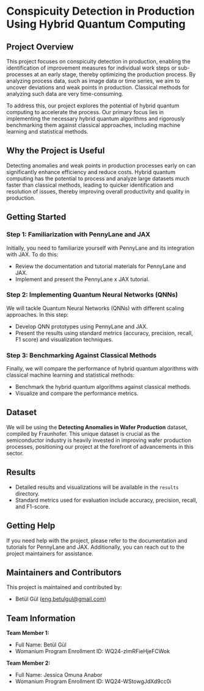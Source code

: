 # Conspicuity Detection in Production Using Hybrid Quantum Computing

## Project Overview

This project focuses on conspicuity detection in production, enabling the identification of improvement measures for individual work steps or sub-processes at an early stage, thereby optimizing the production process. By analyzing process data, such as image data or time series, we aim to uncover deviations and weak points in production. Classical methods for analyzing such data are very time-consuming.

To address this, our project explores the potential of hybrid quantum computing to accelerate the process. Our primary focus lies in implementing the necessary hybrid quantum algorithms and rigorously benchmarking them against classical approaches, including machine learning and statistical methods.

## Why the Project is Useful

Detecting anomalies and weak points in production processes early on can significantly enhance efficiency and reduce costs. Hybrid quantum computing has the potential to process and analyze large datasets much faster than classical methods, leading to quicker identification and resolution of issues, thereby improving overall productivity and quality in production.

## Getting Started

### Step 1: Familiarization with PennyLane and JAX

Initially, you need to familiarize yourself with PennyLane and its integration with JAX. To do this:

- Review the documentation and tutorial materials for PennyLane and JAX.
- Implement and present the PennyLane x JAX tutorial.

### Step 2: Implementing Quantum Neural Networks (QNNs)

We will tackle Quantum Neural Networks (QNNs) with different scaling approaches. In this step:

- Develop QNN prototypes using PennyLane and JAX.
- Present the results using standard metrics (accuracy, precision, recall, F1 score) and visualization techniques.

### Step 3: Benchmarking Against Classical Methods

Finally, we will compare the performance of hybrid quantum algorithms with classical machine learning and statistical methods:

- Benchmark the hybrid quantum algorithms against classical methods.
- Visualize and compare the performance metrics.

## Dataset

We will be using the **Detecting Anomalies in Wafer Production** dataset, compiled by Fraunhofer. This unique dataset is crucial as the semiconductor industry is heavily invested in improving wafer production processes, positioning our project at the forefront of advancements in this sector.

## Results

- Detailed results and visualizations will be available in the `results` directory.
- Standard metrics used for evaluation include accuracy, precision, recall, and F1-score.

## Getting Help

If you need help with the project, please refer to the documentation and tutorials for PennyLane and JAX. Additionally, you can reach out to the project maintainers for assistance.

## Maintainers and Contributors

This project is maintained and contributed by:

- Betül Gül (eng.betulgul@gmail.com)

## Team Information

**Team Member 1:**
- Full Name: Betül Gül
- Womanium Program Enrollment ID: WQ24-zlmRFieHjeFCWok

**Team Member 2:**
- Full Name: Jessica Omuna Anabor 
- Womanium Program Enrollment ID: WQ24-WStowgJdXd9cc0i
